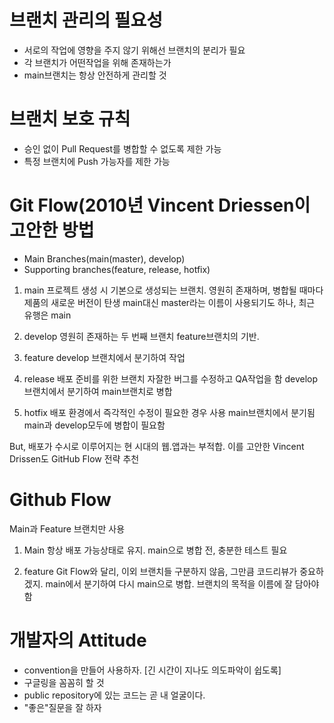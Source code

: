 # 브랜치 관리의 필요성
* 서로의 작업에 영향을 주지 않기 위해선 브랜치의 분리가 필요
* 각 브랜치가 어떤작업을 위해 존재하는가
* main브랜치는 항상 안전하게 관리할 것

# 브랜치 보호 규칙
* 승인 없이 Pull Request를 병합할 수 없도록 제한 가능
* 특정 브랜치에 Push 가능자를 제한 가능

# Git Flow(2010년 Vincent Driessen이 고안한 방법
* Main Branches(main(master), develop)
* Supporting branches(feature, release, hotfix)

1. main
프로젝트 생성 시 기본으로 생성되는 브랜치.
영원히 존재하며, 병합될 때마다 제품의 새로운 버전이 탄생
main대신 master라는 이름이 사용되기도 하나, 최근 유행은 main

2. develop
영원히 존재하는 두 번째 브랜치
feature브랜치의 기반.

3. feature
develop 브랜치에서 분기하여 작업

4. release
배포 준비를 위한 브랜치
자잘한 버그를 수정하고 QA작업을 함
develop 브랜치에서 분기하여 main브랜치로 병합

5. hotfix
배포 환경에서 즉각적인 수정이 필요한 경우 사용
main브랜치에서 분기됨
main과 develop모두에 병합이 필요함

But, 배포가 수시로 이루어지는 현 시대의 웹.앱과는 부적합.
이를 고안한 Vincent Drissen도 GitHub Flow 전략 추천

# Github Flow
Main과 Feature 브랜치만 사용

1. Main
항상 배포 가능상태로 유지. main으로 병합 전, 충분한 테스트 필요

2. feature
Git Flow와 달리, 이외 브랜치들 구분하지 않음, 그만큼 코드리뷰가 중요하겠지.
main에서 분기하여 다시 main으로 병합.
브랜치의 목적을 이름에 잘 담아야함



# 개발자의 Attitude
* convention을 만들어 사용하자. [긴 시간이 지나도 의도파악이 쉽도록]
* 구글링을 꼼꼼히 할 것
* public repository에 있는 코드는 곧 내 얼굴이다.
* "좋은"질문을 잘 하자
